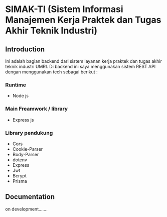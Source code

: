 # SIMAK-TI (Sistem Informasi Manajemen Kerja Praktek dan Tugas Akhir Teknik Industri)

## Introduction

Ini adalah bagian backend dari sistem layanan kerja praktek dan tugas akhir teknik industri UMRI. Di backend ini saya menggunakan sistem REST API dengan menggunakan tech sebagai berikut :

### Runtime

- Node js

### Main Freamwork / library

- Express js

### Library pendukung

- Cors
- Cookie-Parser
- Body-Parser
- dotenv
- Express
- Jwt
- Bcrypt
- Prisma

## Documentation

on development.......

